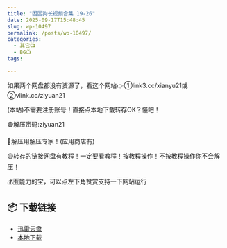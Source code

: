 ```yaml
---
title: "困困狗长视频合集 19-26"
date: 2025-09-17T15:48:45
slug: wp-10497
permalink: /posts/wp-10497/
categories:
  - 其它📺
  - BG📺
tags:

---
```


如果两个网盘都没有资源了，看这个网站👉①link3.cc/xianyu21或②vlink.cc/ziyuan21

(本站)不需要注册账号！直接点本地下载转存OK？懂吧！

🟢解压密码:ziyuan21

🔵解压用解压专家！(应用商店有)

🟡转存的链接网盘有教程！一定要看教程！按教程操作！不按教程操作你不会解压！

💰🈶能力的宝，可以点左下角赞赏支持一下网站运行

## 📦 下载链接
- [迅雷云盘](https://blziyuan21.com/pay-download/10497?key=d3ab50325c&down_id=0)
- [本地下载](https://blziyuan21.com/pay-download/10497?key=d3ab50325c&down_id=1)

